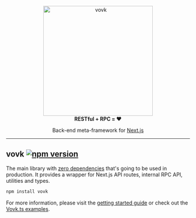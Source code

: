 <p align="center"> 
  <picture>
    <source width="300" media="(prefers-color-scheme: dark)" srcset="https://vovk.dev/vovk-logo-white.svg">
    <source width="300" media="(prefers-color-scheme: light)" srcset="https://vovk.dev/vovk-logo.svg">
    <img width="300" alt="vovk" src="https://vovk.dev/vovk-logo.svg">
  </picture><br>
  <strong>RESTful + RPC = ♥️</strong>
</p>

<p align="center">
  Back-end meta-framework for <a href="https://nextjs.org/docs/app">Next.js</a>
</p>

---

## vovk [![npm version](https://badge.fury.io/js/vovk.svg)](https://www.npmjs.com/package/vovk)

The main library with [zero dependencies](https://bundlephobia.com/result?p=vovk) that's going to be used in production. It provides a wrapper for Next.js API routes, internal RPC API, utilities and types.

```sh
npm install vovk
```

For more information, please visit the [getting started guide](https://vovk.dev/getting-started) or check out the [Vovk.ts examples](https://vovk-examples.vercel.app/).
